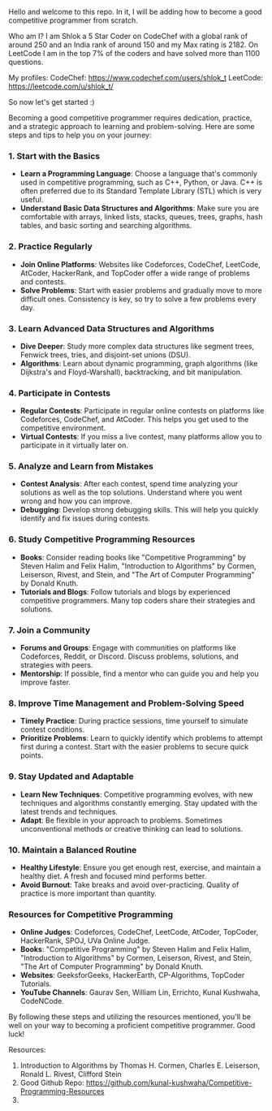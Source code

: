 Hello and welcome to this repo. In it, I will be adding how to become a good competitive programmer from scratch.

Who am I? I am Shlok a 5 Star Coder on CodeChef with a global rank of around 250 and an India rank of around 150 and my Max rating is 2182. On LeetCode I am in the top 7% of the coders and have solved more than 1100 questions.

My profiles:
CodeChef: https://www.codechef.com/users/shlok_t
LeetCode: https://leetcode.com/u/shlok_t/

So now let's get started :)

Becoming a good competitive programmer requires dedication, practice, and a strategic approach to learning and problem-solving. Here are some steps and tips to help you on your journey:

### 1. **Start with the Basics**
- **Learn a Programming Language**: Choose a language that's commonly used in competitive programming, such as C++, Python, or Java. C++ is often preferred due to its Standard Template Library (STL) which is very useful.
- **Understand Basic Data Structures and Algorithms**: Make sure you are comfortable with arrays, linked lists, stacks, queues, trees, graphs, hash tables, and basic sorting and searching algorithms.

### 2. **Practice Regularly**
- **Join Online Platforms**: Websites like Codeforces, CodeChef, LeetCode, AtCoder, HackerRank, and TopCoder offer a wide range of problems and contests.
- **Solve Problems**: Start with easier problems and gradually move to more difficult ones. Consistency is key, so try to solve a few problems every day.

### 3. **Learn Advanced Data Structures and Algorithms**
- **Dive Deeper**: Study more complex data structures like segment trees, Fenwick trees, tries, and disjoint-set unions (DSU).
- **Algorithms**: Learn about dynamic programming, graph algorithms (like Dijkstra's and Floyd-Warshall), backtracking, and bit manipulation.

### 4. **Participate in Contests**
- **Regular Contests**: Participate in regular online contests on platforms like Codeforces, CodeChef, and AtCoder. This helps you get used to the competitive environment.
- **Virtual Contests**: If you miss a live contest, many platforms allow you to participate in it virtually later on.

### 5. **Analyze and Learn from Mistakes**
- **Contest Analysis**: After each contest, spend time analyzing your solutions as well as the top solutions. Understand where you went wrong and how you can improve.
- **Debugging**: Develop strong debugging skills. This will help you quickly identify and fix issues during contests.

### 6. **Study Competitive Programming Resources**
- **Books**: Consider reading books like "Competitive Programming" by Steven Halim and Felix Halim, "Introduction to Algorithms" by Cormen, Leiserson, Rivest, and Stein, and "The Art of Computer Programming" by Donald Knuth.
- **Tutorials and Blogs**: Follow tutorials and blogs by experienced competitive programmers. Many top coders share their strategies and solutions.

### 7. **Join a Community**
- **Forums and Groups**: Engage with communities on platforms like Codeforces, Reddit, or Discord. Discuss problems, solutions, and strategies with peers.
- **Mentorship**: If possible, find a mentor who can guide you and help you improve faster.

### 8. **Improve Time Management and Problem-Solving Speed**
- **Timely Practice**: During practice sessions, time yourself to simulate contest conditions.
- **Prioritize Problems**: Learn to quickly identify which problems to attempt first during a contest. Start with the easier problems to secure quick points.

### 9. **Stay Updated and Adaptable**
- **Learn New Techniques**: Competitive programming evolves, with new techniques and algorithms constantly emerging. Stay updated with the latest trends and techniques.
- **Adapt**: Be flexible in your approach to problems. Sometimes unconventional methods or creative thinking can lead to solutions.

### 10. **Maintain a Balanced Routine**
- **Healthy Lifestyle**: Ensure you get enough rest, exercise, and maintain a healthy diet. A fresh and focused mind performs better.
- **Avoid Burnout**: Take breaks and avoid over-practicing. Quality of practice is more important than quantity.

### Resources for Competitive Programming

- **Online Judges**: Codeforces, CodeChef, LeetCode, AtCoder, TopCoder, HackerRank, SPOJ, UVa Online Judge.
- **Books**: "Competitive Programming" by Steven Halim and Felix Halim, "Introduction to Algorithms" by Cormen, Leiserson, Rivest, and Stein, "The Art of Computer Programming" by Donald Knuth.
- **Websites**: GeeksforGeeks, HackerEarth, CP-Algorithms, TopCoder Tutorials.
- **YouTube Channels**: Gaurav Sen, William Lin, Errichto, Kunal Kushwaha, CodeNCode.

By following these steps and utilizing the resources mentioned, you'll be well on your way to becoming a proficient competitive programmer. Good luck!



Resources:
1) Introduction to Algorithms by Thomas H. Cormen, Charles E. Leiserson, Ronald L. Rivest, Clifford Stein
2) Good Github Repo: https://github.com/kunal-kushwaha/Competitive-Programming-Resources
3)
